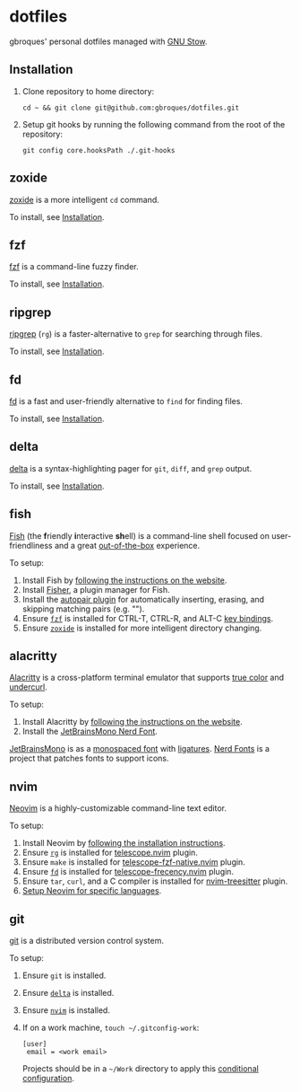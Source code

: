 # dotfiles

gbroques' personal dotfiles managed with [GNU Stow](https://www.gnu.org/software/stow/).

## Installation

1. Clone repository to home directory:

       cd ~ && git clone git@github.com:gbroques/dotfiles.git

2. Setup git hooks by running the following command from the root of the repository:

       git config core.hooksPath ./.git-hooks

## zoxide

[zoxide](https://github.com/ajeetdsouza/zoxide) is a more intelligent `cd` command.

To install, see [Installation](https://github.com/ajeetdsouza/zoxide?tab=readme-ov-file#installation).

## fzf

[fzf](https://junegunn.github.io/fzf/) is a command-line fuzzy finder.

To install, see [Installation](https://junegunn.github.io/fzf/installation/).

## ripgrep

[ripgrep](https://github.com/BurntSushi/ripgrep) (`rg`) is a faster-alternative to `grep` for searching through files.

To install, see [Installation](https://github.com/BurntSushi/ripgrep?tab=readme-ov-file#installation).

## fd

[fd](https://github.com/sharkdp/fd) is a fast and user-friendly alternative to `find` for finding files.

To install, see [Installation](https://github.com/sharkdp/fd?tab=readme-ov-file#installation).

## delta

[delta](https://dandavison.github.io/delta/) is a syntax-highlighting pager for `git`, `diff`, and `grep` output.

To install, see [Installation](https://dandavison.github.io/delta/installation.html).

## fish

[Fish](https://fishshell.com/) (the **f**riendly **i**nteractive **sh**ell) is a command-line shell focused on user-friendliness and a great [out-of-the-box](https://en.wikipedia.org/wiki/Out_of_the_box_(feature)) experience.

To setup:

1. Install Fish by [following the instructions on the website](https://fishshell.com/).
2. Install [Fisher](https://github.com/jorgebucaran/fisher), a plugin manager for Fish.
3. Install the [autopair plugin](https://github.com/jorgebucaran/autopair.fish) for automatically inserting, erasing, and skipping matching pairs (e.g. "").
4. Ensure [`fzf`](#fzf) is installed for CTRL-T, CTRL-R, and ALT-C [key bindings](https://junegunn.github.io/fzf/shell-integration/#key-bindings).
5. Ensure [`zoxide`](#zoxide) is installed for more intelligent directory changing.

## alacritty

[Alacritty](https://alacritty.org/) is a cross-platform terminal emulator that supports [true color](https://en.wikipedia.org/wiki/Color_depth#True_color_(24-bit)) and [undercurl](https://ryantravitz.com/blog/2023-02-18-pull-of-the-undercurl/).

To setup:

1. Install Alacritty by [following the instructions on the website](https://alacritty.org/#Installation).
2. Install the [JetBrainsMono Nerd Font](https://www.nerdfonts.com/font-downloads).

[JetBrainsMono](https://www.jetbrains.com/lp/mono/) is as a [monospaced font](https://en.wikipedia.org/wiki/Monospaced_font) with [ligatures](https://github.com/JetBrains/JetBrainsMono?tab=readme-ov-file#ligatures-for-code). [Nerd Fonts](https://www.nerdfonts.com/) is a project that patches fonts to support icons.

## nvim

[Neovim](https://neovim.io/) is a highly-customizable command-line text editor.

To setup:

1. Install Neovim by [following the installation instructions](https://github.com/neovim/neovim/blob/master/INSTALL.md).
2. Ensure [`rg`](#ripgrep) is installed for [telescope.nvim](https://github.com/nvim-telescope/telescope.nvim) plugin.
3. Ensure `make` is installed for [telescope-fzf-native.nvim](https://github.com/nvim-telescope/telescope-fzf-native.nvim#installation) plugin.
4. Ensure [`fd`](#fd) is installed for [telescope-frecency.nvim](https://github.com/nvim-telescope/telescope-frecency.nvim) plugin.
5. Ensure `tar`, `curl`, and a C compiler is installed for [nvim-treesitter](https://github.com/nvim-treesitter/nvim-treesitter#requirements) plugin.
6. [Setup Neovim for specific languages](./nvim/.config/nvim/README.md#language-support).

## git

[git](https://git-scm.com/) is a distributed version control system.

To setup:

1. Ensure `git` is installed.
2. Ensure [`delta`](#delta) is installed.
3. Ensure [`nvim`](#nvim) is installed.
4. If on a work machine, `touch ~/.gitconfig-work`:

       [user]
       	email = <work email>

   Projects should be in a `~/Work` directory to apply this [conditional configuration](https://git-scm.com/docs/git-config#_conditional_includes).
